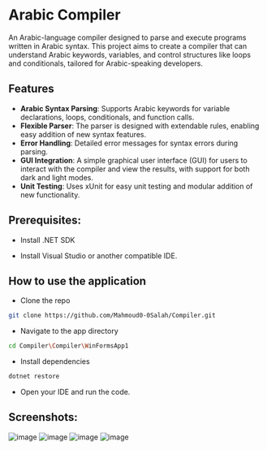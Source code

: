 # Arabic Compiler

An Arabic-language compiler designed to parse and execute programs written in Arabic syntax. This project aims to create a compiler that can understand Arabic keywords, variables, and control structures like loops and conditionals, tailored for Arabic-speaking developers.

## Features

- **Arabic Syntax Parsing**: Supports Arabic keywords for variable declarations, loops, conditionals, and function calls.
- **Flexible Parser**: The parser is designed with extendable rules, enabling easy addition of new syntax features.
- **Error Handling**: Detailed error messages for syntax errors during parsing.
- **GUI Integration**: A simple graphical user interface (GUI) for users to interact with the compiler and view the results, with support for both dark and light modes.
- **Unit Testing**: Uses xUnit for easy unit testing and modular addition of new functionality.

## Prerequisites:
- Install .NET SDK 

- Install Visual Studio or another compatible IDE.

## How to use the application

- Clone the repo
 ```bash
 git clone https://github.com/Mahmoud0-0Salah/Compiler.git
  ```
- Navigate to the app directory
 ```bash
cd Compiler\Compiler\WinFormsApp1
```
- Install dependencies
 ```bash
dotnet restore
```
- Open your IDE and run the code.

## Screenshots:
![image](https://github.com/user-attachments/assets/0fa709a2-f127-4f9a-b5d4-94617eb14092)
![image](https://github.com/user-attachments/assets/720af3ed-859e-4641-bc48-00826baecb41)
![image](https://github.com/user-attachments/assets/cf75379e-69d5-4e5f-9fb1-db5f673946da)
![image](https://github.com/user-attachments/assets/c802d5bc-57bf-43fd-80e5-faf355f437bc)




